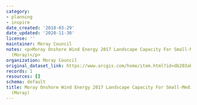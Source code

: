 ```yaml
---
category:
- planning
- inspire
date_created: '2018-03-29'
date_updated: '2020-11-30'
license: ''
maintainer: Moray Council
notes: <p>Moray Onshore Wind Energy 2017 Landscape Capacity For Small-Medium Typologies
  (Moray)</p>
organization: Moray Council
original_dataset_link: https://www.arcgis.com/home/item.html?id=db203ab813e7447a8c00e18d5dbf54e9
records: 1
resources: []
schema: default
title: Moray Onshore Wind Energy 2017 Landscape Capacity For Small-Medium Typologies
  (Moray)
---
```

